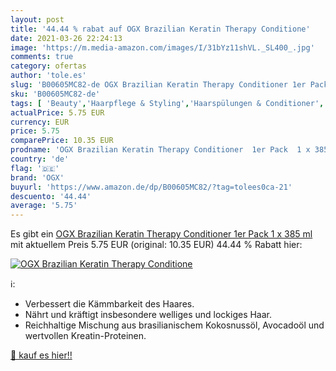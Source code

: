 ```yaml
---
layout: post
title: '44.44 % rabat auf OGX Brazilian Keratin Therapy Conditione'
date: 2021-03-26 22:24:13
image: 'https://m.media-amazon.com/images/I/31bYz11shVL._SL400_.jpg'
comments: true
category: ofertas
author: 'tole.es'
slug: 'B00605MC82-de OGX Brazilian Keratin Therapy Conditioner 1er Pack 1 x 385 ml'
sku: 'B00605MC82-de'
tags: [ 'Beauty','Haarpflege & Styling','Haarspülungen & Conditioner','Pflegeprodukte','ogx', ]
actualPrice: 5.75 EUR
currency: EUR
price: 5.75
comparePrice: 10.35 EUR
prodname: 'OGX Brazilian Keratin Therapy Conditioner  1er Pack  1 x 385 ml '
country: 'de'
flag: '🇩🇪'
brand: 'OGX'
buyurl: 'https://www.amazon.de/dp/B00605MC82/?tag=tolees0ca-21'
descuento: '44.44'
average: '5.75'
---
```


Es gibt ein [OGX Brazilian Keratin Therapy Conditioner  1er Pack  1 x 385 ml ](https://www.amazon.de/dp/B00605MC82/?tag=tolees0ca-21) mit aktuellem Preis 5.75 EUR (original: 10.35 EUR) 44.44 % Rabatt hier:

[![OGX Brazilian Keratin Therapy Conditione](https://m.media-amazon.com/images/I/31bYz11shVL._SL400_.jpg)](https://www.amazon.de/dp/B00605MC82/?tag=tolees0ca-21)

ℹ️:

- Verbessert die Kämmbarkeit des Haares.
- Nährt und kräftigt insbesondere welliges und lockiges Haar.
- Reichhaltige Mischung aus brasilianischem Kokosnussöl, Avocadoöl und wertvollen Kreatin-Proteinen.

[🛒 kauf es hier!!](https://www.amazon.de/dp/B00605MC82/?tag=tolees0ca-21)
